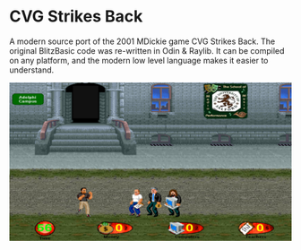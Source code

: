# CVG Strikes Back
A modern source port of the 2001 MDickie game CVG Strikes Back.
The original BlitzBasic code was re-written in Odin & Raylib.
It can be compiled on any platform, and the modern low level language makes
it easier to understand.

![screenshot](https://github.com/Erickson400/CVG-Strikes-Back/blob/main/screenshot.png)
